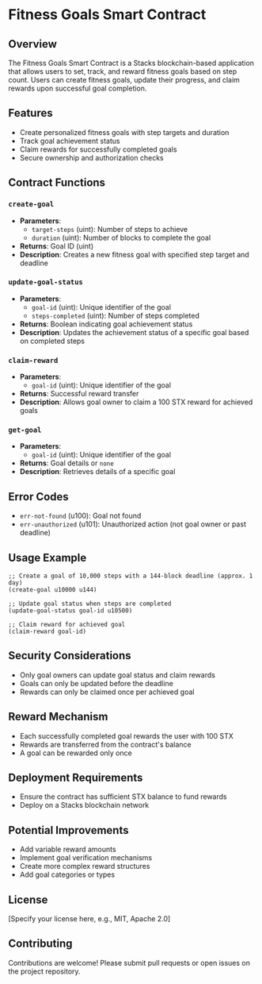 # Fitness Goals Smart Contract

## Overview

The Fitness Goals Smart Contract is a Stacks blockchain-based application that allows users to set, track, and reward fitness goals based on step count. Users can create fitness goals, update their progress, and claim rewards upon successful goal completion.

## Features

- Create personalized fitness goals with step targets and duration
- Track goal achievement status
- Claim rewards for successfully completed goals
- Secure ownership and authorization checks

## Contract Functions

### `create-goal`
- **Parameters**:
    - `target-steps` (uint): Number of steps to achieve
    - `duration` (uint): Number of blocks to complete the goal
- **Returns**: Goal ID (uint)
- **Description**: Creates a new fitness goal with specified step target and deadline

### `update-goal-status`
- **Parameters**:
    - `goal-id` (uint): Unique identifier of the goal
    - `steps-completed` (uint): Number of steps completed
- **Returns**: Boolean indicating goal achievement status
- **Description**: Updates the achievement status of a specific goal based on completed steps

### `claim-reward`
- **Parameters**:
    - `goal-id` (uint): Unique identifier of the goal
- **Returns**: Successful reward transfer
- **Description**: Allows goal owner to claim a 100 STX reward for achieved goals

### `get-goal`
- **Parameters**:
    - `goal-id` (uint): Unique identifier of the goal
- **Returns**: Goal details or `none`
- **Description**: Retrieves details of a specific goal

## Error Codes

- `err-not-found` (u100): Goal not found
- `err-unauthorized` (u101): Unauthorized action (not goal owner or past deadline)

## Usage Example

```clarity
;; Create a goal of 10,000 steps with a 144-block deadline (approx. 1 day)
(create-goal u10000 u144)

;; Update goal status when steps are completed
(update-goal-status goal-id u10500)

;; Claim reward for achieved goal
(claim-reward goal-id)
```

## Security Considerations

- Only goal owners can update goal status and claim rewards
- Goals can only be updated before the deadline
- Rewards can only be claimed once per achieved goal

## Reward Mechanism

- Each successfully completed goal rewards the user with 100 STX
- Rewards are transferred from the contract's balance
- A goal can be rewarded only once

## Deployment Requirements

- Ensure the contract has sufficient STX balance to fund rewards
- Deploy on a Stacks blockchain network

## Potential Improvements

- Add variable reward amounts
- Implement goal verification mechanisms
- Create more complex reward structures
- Add goal categories or types

## License

[Specify your license here, e.g., MIT, Apache 2.0]

## Contributing

Contributions are welcome! Please submit pull requests or open issues on the project repository.
